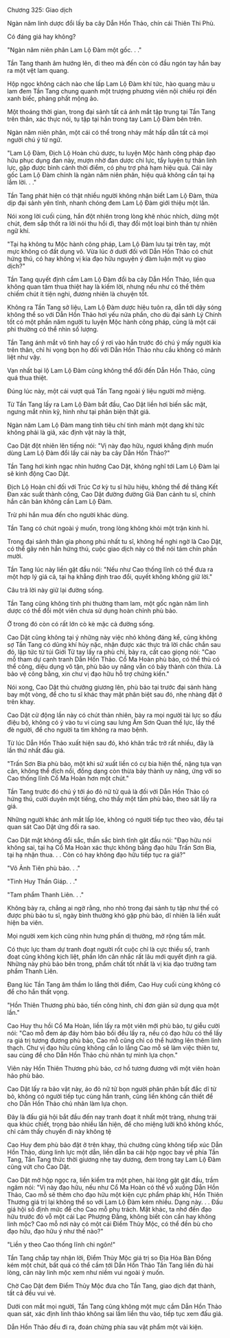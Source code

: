




Chương 325: Giao dịch


Ngàn năm linh dược đổi lấy ba cây Dẫn Hồn Thảo, chín cái Thiên Thi Phù.

Có đáng giá hay không?

"Ngàn năm niên phân Lam Lộ Đàm một gốc. . ."

Tần Tang thanh âm hướng lên, đi theo mà đến còn có đầu ngón tay hắn bay ra một vệt lam quang.

Hộp ngọc không cách nào che lấp Lam Lộ Đàm khí tức, hào quang màu u lam đem Tần Tang chung quanh một trượng phương viên nội chiếu rọi đến xanh biếc, phảng phất mộng ảo.

Một thoáng thời gian, trong đại sảnh tất cả ánh mắt tập trung tại Tần Tang trên thân, xác thực nói, tụ tập tại hắn trong tay Lam Lộ Đàm bên trên.

Ngàn năm niên phân, một cái có thể trong nháy mắt hấp dẫn tất cả mọi người chú ý từ ngữ.

"Lam Lộ Đàm, Địch Lộ Hoàn chủ dược, tu luyện Mộc hành công pháp đạo hữu phục dụng đan này, mượn nhờ đan dược chi lực, tẩy luyện tự thân linh lực, gặp được bình cảnh thời điểm, có phụ trợ phá hạm hiệu quả. Cái này gốc Lam Lộ Đàm chính là ngàn năm niên phân, hiệu quả không cần tại hạ lắm lời. . ."

Tần Tang phát hiện có thật nhiều người không nhận biết Lam Lộ Đàm, thừa dịp đại sảnh yên tĩnh, nhanh chóng đem Lam Lộ Đàm giới thiệu một lần.

Nói xong lời cuối cùng, hắn đột nhiên trong lòng khẽ nhúc nhích, dừng một chút, đem sắp thốt ra lời nói thu hồi đi, thay đổi một loại bình thản tự nhiên ngữ khí.

"Tại hạ không tu Mộc hành công pháp, Lam Lộ Đàm lưu tại trên tay, một mực không có đất dụng võ. Vừa lúc ở dưới đối với Dẫn Hồn Thảo có chút hứng thú, có hay không vị kia đạo hữu nguyện ý đàm luận một vụ giao dịch?"

Tần Tang quyết định cầm Lam Lộ Đàm đổi ba cây Dẫn Hồn Thảo, liền qua không quan tâm thua thiệt hay là kiếm lời, nhưng nếu như có thể thêm chiếm chút ít tiện nghi, đương nhiên là chuyện tốt.

Không ra Tần Tang sở liệu, Lam Lộ Đàm dược hiệu tuôn ra, dẫn tới dậy sóng không thể so với Dẫn Hồn Thảo hơi yếu nửa phần, cho dù đại sảnh Lý Chính tốt có một phần năm người tu luyện Mộc hành công pháp, cũng là một cái phi thường có thể nhìn số lượng.

Tần Tang ánh mắt vô tình hay cố ý rơi vào hắn trước đó chú ý mấy người kia trên thân, chỉ hi vọng bọn họ đối với Dẫn Hồn Thảo nhu cầu không có mãnh liệt như vậy.

Vạn nhất bại lộ Lam Lộ Đàm cũng không thể đổi đến Dẫn Hồn Thảo, cũng quá thua thiệt.

Đúng lúc này, một cái vượt quá Tần Tang ngoài ý liệu người mở miệng.

Từ Tần Tang lấy ra Lam Lộ Đàm bắt đầu, Cao Dật liền hơi biến sắc mặt, ngưng mắt nhìn kỹ, hình như tại phân biện thật giả.

Ngàn năm Lam Lộ Đàm mang tính tiêu chí tinh mảnh một dạng khí tức không phải là giả, xác định vật này là thật,

Cao Dật đột nhiên lên tiếng nói: "Vị này đạo hữu, ngươi khẳng định muốn dùng Lam Lộ Đàm đổi lấy cái này ba cây Dẫn Hồn Thảo?"

Tần Tang hơi kinh ngạc nhìn hướng Cao Dật, không nghĩ tới Lam Lộ Đàm lại sẽ kinh động Cao Dật.

Địch Lộ Hoàn chỉ đối với Trúc Cơ kỳ tu sĩ hữu hiệu, không thể đề thăng Kết Đan xác suất thành công, Cao Dật đường đường Giả Đan cảnh tu sĩ, chính hắn căn bản không cần Lam Lộ Đàm.

Trừ phi hắn mua đến cho người khác dùng.

Tần Tang có chút ngoài ý muốn, trong lòng không khỏi một trận kinh hỉ.

Trong đại sảnh thân gia phong phú nhất tu sĩ, không hề nghi ngờ là Cao Dật, có thể gây nên hắn hứng thú, cuộc giao dịch này có thể nói tám chín phần mười.

Tần Tang lúc này liền gật đầu nói: "Nếu như Cao thống lĩnh có thể đưa ra một hợp lý giá cả, tại hạ khẳng định trao đổi, quyết không không giữ lời."

Câu trả lời này giữ lại đường sống.

Tần Tang cũng không tính phi thường tham lam, một gốc ngàn năm linh dược có thể đổi một viên chưa sử dụng hoàn chỉnh phù bảo.

Ở trong đó còn có rất lớn cò kè mặc cả đường sống.

Cao Dật cũng không tại ý những này việc nhỏ không đáng kể, cũng không sợ Tần Tang có dũng khí hủy nặc, nhận được xác thực trả lời chắc chắn sau đó, lập tức từ túi Giới Tử tay lấy ra phù chỉ, bày ra, cất cao giọng nói: "Cao mỗ tham dự cạnh tranh Dẫn Hồn Thảo. Cổ Ma Hoàn phù bảo, có thể thủ có thể công, diệu dụng vô tận, phù bảo uy năng vẫn có bảy thành còn thừa. Là bảo vệ công bằng, xin chư vị đạo hữu hỗ trợ chứng kiến."

Nói xong, Cao Dật thủ chưởng giương lên, phù bảo tại trước đại sảnh hàng bay một vòng, để cho tu sĩ khác thay mặt phân biệt sau đó, nhẹ nhàng đặt ở trên khay.

Cao Dật cử động lần này có chút thản nhiên, bày ra mọi người tài lực so đấu điệu bộ, không có ỷ vào tu vi cùng sau lưng Âm Sơn Quan thế lực, lấy thế đè người, để cho người ta tìm không ra mao bệnh.

Từ lúc Dẫn Hồn Thảo xuất hiện sau đó, khó khăn trắc trở rất nhiều, đây là lần thứ nhất đấu giá.

"Trấn Sơn Bia phù bảo, một khi sử xuất liền có cự bia hiện thế, nặng tựa vạn cân, không thể địch nổi, đồng dạng còn thừa bảy thành uy năng, ứng với so Cao thống lĩnh Cổ Ma Hoàn hơn một chút."

Tần Tang trước đó chú ý tới áo đỏ nữ tử quả là đối với Dẫn Hồn Thảo có hứng thú, cười duyên một tiếng, cho thấy một tấm phù bảo, theo sát lấy ra giá.

Những người khác ánh mắt lấp lóe, không có người tiếp tục theo vào, đều tại quan sát Cao Dật ứng đối ra sao.

Cao Dật mặt không đổi sắc, thần sắc bình tĩnh gật đầu nói: "Đạo hữu nói không sai, tại hạ Cổ Ma Hoàn xác thực không bằng đạo hữu Trấn Sơn Bia, tại hạ nhận thua. . . Còn có hay không đạo hữu tiếp tục ra giá?"

"Vô Ảnh Tiên phù bảo. . ."

"Tinh Huy Thần Giáp. . ."

"Tam phẩm Thanh Liên. . ."

Không bày ra, chẳng ai ngờ rằng, nho nhỏ trong đại sảnh tụ tập như thế có được phù bảo tu sĩ, ngày bình thường khó gặp phù bảo, dĩ nhiên là liền xuất hiện ba viên.

Mọi người xem kịch cũng nhìn hưng phấn dị thường, mở rộng tầm mắt.

Có thực lực tham dự tranh đoạt người rốt cuộc chỉ là cực thiểu số, tranh đoạt cũng không kịch liệt, phần lớn cân nhắc rất lâu mới quyết định ra giá. Những này phù bảo bên trong, phẩm chất tốt nhất là vị kia đạo trưởng tam phẩm Thanh Liên.

Đang lúc Tần Tang âm thầm lo lắng thời điểm, Cao Huy cuối cùng không có để cho hắn thất vọng.

"Hồn Thiên Thương phù bảo, tiến công hình, chỉ đơn giản sử dụng qua một lần."

Cao Huy thu hồi Cổ Ma Hoàn, liền lấy ra một viên mới phù bảo, tự giễu cười nói: "Cao mỗ đem áp đáy hòm bảo bối đều lấy ra, nếu có đạo hữu có thể lấy ra giá trị tương đương phù bảo, Cao mỗ cũng chỉ có thể hướng lên thêm linh thạch. Chư vị đạo hữu cũng không cần lo lắng Cao mỗ sẽ làm việc thiên tư, sau cùng để cho Dẫn Hồn Thảo chủ nhân tự mình lựa chọn."

Viên này Hồn Thiên Thương phù bảo, cơ hồ tương đương với một viên hoàn hảo phù bảo.

Cao Dật lấy ra bảo vật này, áo đỏ nữ tử bọn người phân phân bất đắc dĩ từ bỏ, không có người tiếp tục cùng hắn tranh, cũng liền không cần thiết để cho Dẫn Hồn Thảo chủ nhân làm lựa chọn.

Đây là đấu giá hội bắt đầu đến nay tranh đoạt ít nhất một tràng, nhưng trải qua khúc chiết, trọng bảo nhiều lần hiện, để cho miệng lưỡi khô không khốc, chỉ cảm thấy chuyến đi này không tệ

Cao Huy đem phù bảo đặt ở trên khay, thủ chưởng cũng không tiếp xúc Dẫn Hồn Thảo, dùng linh lực một dẫn, liền dẫn ba cái hộp ngọc bay về phía Tần Tang, Tần Tang thức thời giương nhẹ tay dương, đem trong tay Lam Lộ Đàm cũng vứt cho Cao Dật.

Cao Dật mở hộp ngọc ra, liền kiểm tra một phen, hài lòng gật gật đầu, trầm ngâm nói: "Vị này đạo hữu, nếu như Cổ Ma Hoàn có thể vỗ xuống Dẫn Hồn Thảo, Cao mỗ sẽ thêm cho đạo hữu một kiện cực phẩm pháp khí, Hồn Thiên Thương giá trị lại không thể so với Lam Lộ Đàm kém nhiều. Dạng này. . . Đấu giá hội số định mức để cho Cao mỗ phụ trách. Mặt khác, ta nhớ đến đạo hữu trước đó vỗ một cái Lạc Phượng Đằng, không biết còn cần hay không linh mộc? Cao mỗ nơi này có một cái Điểm Thủy Mộc, có thể đền bù cho đạo hữu, đạo hữu ý như thế nào?"

"Liền y theo Cao thống lĩnh chi ngôn!"

Tần Tang chắp tay nhận lời, Điểm Thủy Mộc giá trị so Địa Hỏa Bàn Đồng kém một chút, bất quá có thể cầm tới Dẫn Hồn Thảo Tần Tang liền đủ hài lòng, căn này linh mộc xem như niềm vui ngoài ý muốn.

Chờ Cao Dật đem Điểm Thủy Mộc đưa cho Tần Tang, giao dịch đạt thành, tất cả đều vui vẻ.

Dưới con mắt mọi người, Tần Tang cũng không một mực cầm Dẫn Hồn Thảo quan sát, xác định linh thảo không sai lầm liền thu vào, tiếp tục xem đấu giá.

Dẫn Hồn Thảo đều đi ra, đoán chừng phía sau vật phẩm một vài kiện.




